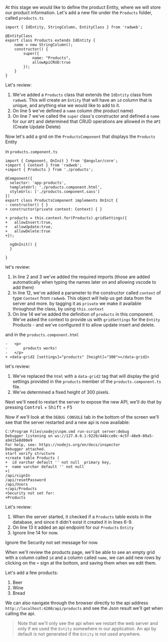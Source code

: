 At this stage we would like to define the product Entity, where we will store our product information.
Let's add a new file under the `Products` folder, called `products.ts`

```csdiff
import { IdEntity, StringColumn, EntityClass } from 'radweb';

@EntityClass
export class Products extends IdEntity {
    name = new StringColumn();
    constructor() {
        super({
            name: "Products",
            allowApiCRUD:true
        });
    }
}
```

Let's review:
1. We've added a `Products` class that extends the `IdEntity` class from `radweb`. This will create an `Entity` that will have an `id` column that is unique, and anything else we would like to add to it.
2. On line 5 we've defined a `name` column (the product name)
3. On line 7 we've called the `super` class's constructor and defined a `name` for our `API` and determined that CRUD operations are allowed in the `API` (Create Update Delete)

Now let's add a grid on the `ProductsComponent` that displays the `Products` Entity

in `products.component.ts`
```csdiff
import { Component, OnInit } from '@angular/core';
+import { Context } from 'radweb';
+import { Products } from './products';

@Component({
  selector: 'app-products',
  templateUrl: './products.component.html',
  styleUrls: ['./products.component.sass']
})
export class ProductsComponent implements OnInit {
- constructor() { }
+ constructor(private context: Context) { }

+ products = this.context.for(Products).gridSettings({
+   allowInsert:true,
+   allowUpdate:true,
+   allowDelete:true
+});

  ngOnInit() {
  }

}
```

let's review:
1. In line 2 and 3 we've added the required imports (those are added automatically when typing the names later on and allowing vscode to add them)
2. In line 12, we've added a parameter to the constructor called `context` of type `Context` from `radweb`. This object will help us get data from the server and more. by tagging it as `private` we make it available throughout the class, by using `this.context`
3. On line 14 we've added the definition of `products` in this component. We've asked the context to provide us with `gridSettings` for the `Entity` Products - and we've configured it to allow update insert and delete.

and in the `products.component.html`
```csdiff
-   <p>
-       products works!
-   </p>
+ <data-grid2 [settings]="products" [height]="300"></data-grid2>
```

let's review:
1. We've replaced the `html` with a `data-grid2` tag that will display the grid settings provided in the `products` member of the `products.component.ts` file.
2. We've determined a fixed height of 300 pixels.

Next we'll need to restart the server to expose the new API, we'll do that by pressing <kbd>Control</kbd> + <kbd>Shift</kbd> + <kbd>F5</kbd>

Now if we'll look at the `DEBUG CONSOLE` tab in the bottom of the screen we'll see that the server restarted and a new api is now available:
```csdiff
C:\Program Files\nodejs\npm.cmd run-script server:debug 
Debugger listening on ws://127.0.0.1:9229/448cce0c-4c5f-48e9-89a5-a9415e8d00e9
For help, see: https://nodejs.org/en/docs/inspector
Debugger attached.
start verify structure
+create table Products (
+  id varchar default '' not null  primary key,
+  name varchar default '' not null 
+)
/api/signIn
/api/resetPassword
/api/Users
+/api/Products
+Security not set for:
+Products
```
Let's review:
1. When the server started, it checked if a `Products` table exists in the database, and since it didn't exist it created it in lines 6-9.
2. On line 13 it added an api endpoint for our `Products` `Entity`
3. Ignore line 14 for now.


Ignore the Security not set message for now.

When we'll review the products page, we'll be able to see an empty grid with a column called `id` and a column called `name`, we can add new rows by clicking on the `+` sign at the bottom, and saving them when we edit them.

Let's add a few products:
1. Beer
2. Wine
3. Bread

We can also navigate through the browser directly to the api address `http://localhost:4200/api/products` and see the Json result we'll get when calling the api.


> Note that we'll only see the api when we restart the web server and only if we used the `Entity` somewhere in our application. An api by default is not generated if the `Entity` is not used anywhere.